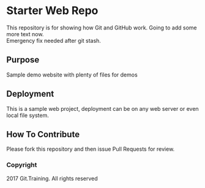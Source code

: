 # Starter Web Repo

This repository is for showing how Git and GitHub work.
Going to add some more text now.  
Emergency fix needed after git stash.

## Purpose

Sample demo website with plenty of files for demos

## Deployment

This is a sample web project, deployment can be on any web server or even local file system.

## How To Contribute

Please fork this repository and then issue Pull Requests for review.

### Copyright

2017 Git.Training. All rights reserved
